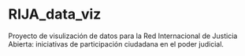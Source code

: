 # RIJA_data_viz
Proyecto de visulización de datos para la Red Internacional de Justicia Abierta: iniciativas de participación ciudadana en el poder judicial.
